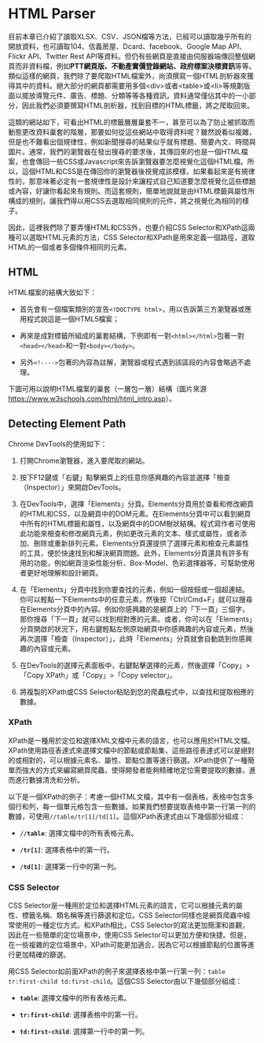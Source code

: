 # HTML Parser

目前本章已介紹了讀取XLSX、CSV、JSON檔等方法，已經可以讀取幾乎所有的開放資料，也可讀取104、信義房屋、Dcard、facebook、Google Map API、Flickr API、Twitter Rest API等資料。但仍有些網頁是直接由伺服器端傳回整個網頁而非資料檔，例如**PTT網頁版、不動產實價登錄網站、政府標案決標資訊**等等。類似這樣的網頁，我們除了要爬取HTML檔案外，尚須撰寫一個HTML剖析器來獲得其中的資料。絕大部分的網頁都需要用多個\<div\>或者\<table\>或\<li\>等規劃版面以擺放導覽元件、廣告、標題、分類等等各種資訊，資料通常僅佔其中的一小部分，因此我們必須要撰寫HTML剖析器，找到目標的HTML標籤，將之爬取回來。

這類的網站如下，可看出HTML的標籤層層巢套不一，甚至可以為了防止被抓取而動態更改資料巢套的階層，那要如何從這些網站中取得資料呢？雖然說看似複雜，但是也不難看出個規律性，例如新聞搜尋的結果似乎就有標題、簡要內文、時間與圖片。通常，我們的瀏覽器在發出搜尋的要求後，其傳回來的也是一個HTML檔案，也會傳回一些CSS或Javascript來告訴瀏覽器要怎麼視覺化這個HTML檔。所以，這個HTML和CSS是在傳回你的瀏覽器後視覺成該模樣，如果看起來是有規律性的，那意味著必定有一套規律性是設計來讓程式自己知道要怎麼視覺化這些標題或內容，好讓你看起來有規則。而這套規則，簡單地說就是由HTML標籤與屬性所構成的規則，讓我們得以用CSS去選取相同規則的元件，將之視覺化為相同的樣子。

因此，這裡我們除了要弄懂HTML和CSS外，也要介紹CSS Selector和XPath這兩種可以選取HTML元素的方法，CSS Selector和XPath是用來定義一個路徑，選取HTML的一個或者多個條件相同的元素。

## HTML

HTML檔案的結構大致如下：

-   首先會有一個檔案類別的宣告`<!DOCTYPE html>`，用以告訴第三方瀏覽器或應用程式說這是一個HTML5檔案；

-   再來是成對標籤所組成的巢套結構，下例即有一對`<html></html>`包著一對`<head></head>`和一對`<body></body>`。

-   另外`<!---->`包著的內容為註解，瀏覽器或程式遇到該區段的內容會略過不處理。

下圖可用以說明HTML檔案的巢套（一層包一層）結構（圖片來源<https://www.w3schools.com/html/html_intro.asp>）。

## Detecting Element Path

Chrome DevTools的使用如下：

1.  打開Chrome瀏覽器，進入要爬取的網站。

2.  按下F12鍵或「右鍵」點擊網頁上的任意你感興趣的內容並選擇「檢查（Inspector）」來開啟DevTools。

3.  在DevTools中，選擇「Elements」分頁。Elements分頁用於查看和修改網頁的HTML和CSS，以及網頁中的DOM元素。在Elements分頁中可以看到網頁中所有的HTML標籤和屬性，以及網頁中的DOM樹狀結構。程式寫作者可使用此功能來檢查和修改網頁元素，例如更改元素的文本、樣式或屬性，或者添加、刪除或重新排列元素。Elements分頁還提供了選擇元素和檢查元素屬性的工具，便於快速找到和解決網頁問題。此外，Elements分頁還具有許多有用的功能，例如網頁渲染性能分析、Box-Model、色彩選擇器等，可幫助使用者更好地理解和設計網頁。

4.  在「Elements」分頁中找到你要查找的元素，例如一個按鈕或一個超連結。你可以輕點一下Elements中的任意元素，然後按「Ctrl/Cmd+F」就可以搜尋在Elements分頁中的內容。例如你感興趣的是網頁上的「下一頁」三個字，那你搜尋「下一頁」就可以找到相對應的元素。或者，你可以在「Elements」分頁開啟的狀況下，用右鍵輕點左側原始網頁中你感興趣的內容或元素，然後再次選擇「檢查（Inspector）」，此時「Elements」分頁就會自動跳到你感興趣的內容或元素。

5.  在DevTools的選擇元素面板中，右鍵點擊選擇的元素，然後選擇「Copy」\>「Copy XPath」或「Copy」\>「Copy selector」。

6.  將複製的XPath或CSS Selector粘貼到您的爬蟲程式中，以查找和提取相應的數據。

### XPath

XPath是一種用於定位和選擇XML文檔中元素的語言，也可以應用於HTML文檔。XPath使用路徑表達式來選擇文檔中的節點或節點集，這些路徑表達式可以是絕對的或相對的，可以根據元素名、屬性、節點位置等進行篩選。XPath提供了一種簡單而強大的方式來編寫網頁爬蟲，使得開發者能夠精確地定位需要提取的數據，進而進行數據清洗和分析。

以下是一個XPath的例子：考慮一個HTML文檔，其中有一個表格，表格中包含多個行和列，每一個單元格包含一些數據。如果我們想要提取表格中第一行第一列的數據，可使用`//table/tr[1]/td[1]`。這個XPath表達式由以下幾個部分組成：

-   **`//table`**: 選擇文檔中的所有表格元素。

-   **`/tr[1]`**: 選擇表格中的第一行。

-   **`/td[1]`**: 選擇第一行中的第一列。

### CSS Selector

CSS Selector是一種用於定位和選擇HTML元素的語言，它可以根據元素的屬性、標籤名稱、類名稱等進行篩選和定位。CSS Selector同樣也是網頁爬蟲中經常使用的一種定位方式。和XPath相比，CSS Selector的寫法更加簡潔和直觀，因此在一些簡單的定位場景中，使用CSS Selector可以更加方便和快捷。但是，在一些複雜的定位場景中，XPath可能更加適合，因為它可以根據節點的位置等進行更加精確的篩選。

用CSS Selector如前面XPath的例子來選擇表格中第一行第一列：`table tr:first-child td:first-child`。這個CSS Selector由以下幾個部分組成：

-   **`table`**: 選擇文檔中的所有表格元素。

-   **`tr:first-child`**: 選擇表格中的第一行。

-   **`td:first-child`**: 選擇第一行中的第一列。
